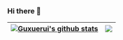 ### Hi there 👋

<!--
**yinyueyu1/yinyueyu1** is a ✨ _special_ ✨ repository because its `README.md` (this file) appears on your GitHub profile.

Here are some ideas to get you started:

- 🔭 I’m currently working on ...
- 🌱 I’m currently learning ...
- 👯 I’m looking to collaborate on ...
- 🤔 I’m looking for help with ...
- 💬 Ask me about ...
- 📫 How to reach me: ...
- 😄 Pronouns: ...
- ⚡ Fun fact: ...
-->
| <a href="https://github.com/yinyueyu1/yinyueyu1"><picture><source media="(prefers-color-scheme: dark)" srcset="https://bad-apple-github-readme.vercel.app/api?show_bg=1&username=guxuerui&show_icons=true&include_all_commits=true&theme=tokyonight&hide_border=true" /><img align="center" src="https://bad-apple-github-readme.vercel.app/api??show_bg=1&username=1&show_icons=true&include_all_commits=true&theme=buefy&hide_border=true" alt="Guxuerui's github stats" /></pictulre></a> | <a href="https://github.com/yinyueyu1/yinyueyu1"><picture><source media="(prefers-color-scheme: dark)" srcset="https://github-readme-stats.vercel.app/api/top-langs/?username=yinyueyu1&theme=tokyonight&hide_border=true&layout=compact" /><img align="center" src="https://github-readme-stats.vercel.app/api/top-langs/?username=yinyueyu1&theme=buefy&hide_border=true&layout=compact" /></picture></a> |
| ------------- | ------------- |
